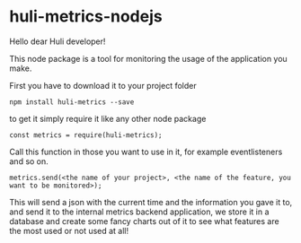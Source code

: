 # huli-metrics-nodejs

Hello dear Huli developer!

This node package is a tool for monitoring the usage of the application you make.

First you have to download it to your project folder

```
npm install huli-metrics --save
```

to get it simply require it like any other node package

```
const metrics = require(huli-metrics);
```
Call this function in those you want to use in it, for example eventlisteners and so on.
```
metrics.send(<the name of your project>, <the name of the feature, you want to be monitored>);
```



This will send a json with the current time and the information you gave it to, and send it to the internal metrics backend application, we store it in a database and create some fancy charts out of it to see what features are the most used or not used at all!
